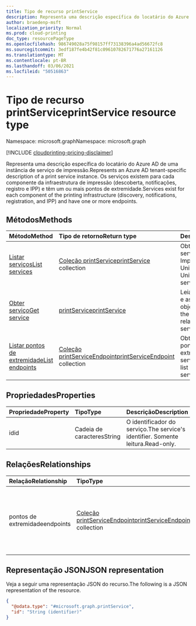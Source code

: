 ```yaml
---
title: Tipo de recurso printService
description: Representa uma descrição específica do locatário do Azure AD de uma instância de serviço de impressão. Os serviços existem para cada componente da infraestrutura de impressão (por exemplo, descoberta, notificações, registro e IPP) e têm um ou mais pontos de extremidade.
author: braedenp-msft
localization_priority: Normal
ms.prod: cloud-printing
doc_type: resourcePageType
ms.openlocfilehash: 986749028a75f98157ff73138396a4ad56672fc8
ms.sourcegitcommit: 3edf187fe4b42f81c09610782671776a27161126
ms.translationtype: MT
ms.contentlocale: pt-BR
ms.lasthandoff: 03/06/2021
ms.locfileid: "50516863"
---
```

# <a name="printservice-resource-type"></a><span data-ttu-id="03fba-104">Tipo de recurso printService</span><span class="sxs-lookup"><span data-stu-id="03fba-104">printService resource type</span></span>

<span data-ttu-id="03fba-105">Namespace: microsoft.graph</span><span class="sxs-lookup"><span data-stu-id="03fba-105">Namespace: microsoft.graph</span></span>

[!INCLUDE [cloudprinting-pricing-disclaimer](../../includes/cloudprinting-pricing-disclaimer.md)]

<span data-ttu-id="03fba-106">Representa uma descrição específica do locatário do Azure AD de uma instância de serviço de impressão.</span><span class="sxs-lookup"><span data-stu-id="03fba-106">Represents an Azure AD tenant-specific description of a print service instance.</span></span> <span data-ttu-id="03fba-107">Os serviços existem para cada componente da infraestrutura de impressão (descoberta, notificações, registro e IPP) e têm um ou mais pontos de extremidade.</span><span class="sxs-lookup"><span data-stu-id="03fba-107">Services exist for each component of the printing infrastructure (discovery, notifications, registration, and IPP) and have one or more endpoints.</span></span>

## <a name="methods"></a><span data-ttu-id="03fba-108">Métodos</span><span class="sxs-lookup"><span data-stu-id="03fba-108">Methods</span></span>
|<span data-ttu-id="03fba-109">Método</span><span class="sxs-lookup"><span data-stu-id="03fba-109">Method</span></span>|<span data-ttu-id="03fba-110">Tipo de retorno</span><span class="sxs-lookup"><span data-stu-id="03fba-110">Return type</span></span>|<span data-ttu-id="03fba-111">Descrição</span><span class="sxs-lookup"><span data-stu-id="03fba-111">Description</span></span>|
|:---|:---|:---|
| [<span data-ttu-id="03fba-112">Listar serviços</span><span class="sxs-lookup"><span data-stu-id="03fba-112">List services</span></span>](../api/print-list-services.md) | <span data-ttu-id="03fba-113">[Coleção printService](printservice.md)</span><span class="sxs-lookup"><span data-stu-id="03fba-113">[printService](printservice.md) collection</span></span> | <span data-ttu-id="03fba-114">Obter uma lista de serviços de Impressão Universal.</span><span class="sxs-lookup"><span data-stu-id="03fba-114">Get a list of Universal Print services.</span></span> |
| [<span data-ttu-id="03fba-115">Obter serviço</span><span class="sxs-lookup"><span data-stu-id="03fba-115">Get service</span></span>](../api/printservice-get.md) | [<span data-ttu-id="03fba-116">printService</span><span class="sxs-lookup"><span data-stu-id="03fba-116">printService</span></span>](printservice.md) | <span data-ttu-id="03fba-117">Leia as propriedades e as relações do objeto service.</span><span class="sxs-lookup"><span data-stu-id="03fba-117">Read the properties and relationships of service object.</span></span> |
| [<span data-ttu-id="03fba-118">Listar pontos de extremidade</span><span class="sxs-lookup"><span data-stu-id="03fba-118">List endpoints</span></span>](../api/printservice-list-endpoints.md) | <span data-ttu-id="03fba-119">[Coleção printServiceEndpoint](printserviceendpoint.md)</span><span class="sxs-lookup"><span data-stu-id="03fba-119">[printServiceEndpoint](printserviceendpoint.md) collection</span></span> | <span data-ttu-id="03fba-120">Obter uma lista de pontos de extremidade que um serviço fornece.</span><span class="sxs-lookup"><span data-stu-id="03fba-120">Get a list of endpoints that a service provides.</span></span> |

## <a name="properties"></a><span data-ttu-id="03fba-121">Propriedades</span><span class="sxs-lookup"><span data-stu-id="03fba-121">Properties</span></span>
|<span data-ttu-id="03fba-122">Propriedade</span><span class="sxs-lookup"><span data-stu-id="03fba-122">Property</span></span>|<span data-ttu-id="03fba-123">Tipo</span><span class="sxs-lookup"><span data-stu-id="03fba-123">Type</span></span>|<span data-ttu-id="03fba-124">Descrição</span><span class="sxs-lookup"><span data-stu-id="03fba-124">Description</span></span>|
|:---|:---|:---|
|<span data-ttu-id="03fba-125">id</span><span class="sxs-lookup"><span data-stu-id="03fba-125">id</span></span>|<span data-ttu-id="03fba-126">Cadeia de caracteres</span><span class="sxs-lookup"><span data-stu-id="03fba-126">String</span></span>|<span data-ttu-id="03fba-127">O identificador do serviço.</span><span class="sxs-lookup"><span data-stu-id="03fba-127">The service's identifier.</span></span> <span data-ttu-id="03fba-128">Somente leitura.</span><span class="sxs-lookup"><span data-stu-id="03fba-128">Read-only.</span></span>|

## <a name="relationships"></a><span data-ttu-id="03fba-129">Relações</span><span class="sxs-lookup"><span data-stu-id="03fba-129">Relationships</span></span>
|<span data-ttu-id="03fba-130">Relação</span><span class="sxs-lookup"><span data-stu-id="03fba-130">Relationship</span></span>|<span data-ttu-id="03fba-131">Tipo</span><span class="sxs-lookup"><span data-stu-id="03fba-131">Type</span></span>|<span data-ttu-id="03fba-132">Descrição</span><span class="sxs-lookup"><span data-stu-id="03fba-132">Description</span></span>|
|:---|:---|:---|
|<span data-ttu-id="03fba-133">pontos de extremidade</span><span class="sxs-lookup"><span data-stu-id="03fba-133">endpoints</span></span>|<span data-ttu-id="03fba-134">[Coleção printServiceEndpoint](printserviceendpoint.md)</span><span class="sxs-lookup"><span data-stu-id="03fba-134">[printServiceEndpoint](printserviceendpoint.md) collection</span></span>| <span data-ttu-id="03fba-135">Pontos de extremidade que podem ser usados para acessar o serviço.</span><span class="sxs-lookup"><span data-stu-id="03fba-135">Endpoints that can be used to access the service.</span></span> <span data-ttu-id="03fba-136">Somente leitura.</span><span class="sxs-lookup"><span data-stu-id="03fba-136">Read-only.</span></span> <span data-ttu-id="03fba-137">Anulável.</span><span class="sxs-lookup"><span data-stu-id="03fba-137">Nullable.</span></span>|

## <a name="json-representation"></a><span data-ttu-id="03fba-138">Representação JSON</span><span class="sxs-lookup"><span data-stu-id="03fba-138">JSON representation</span></span>
<span data-ttu-id="03fba-139">Veja a seguir uma representação JSON do recurso.</span><span class="sxs-lookup"><span data-stu-id="03fba-139">The following is a JSON representation of the resource.</span></span>
<!-- {
  "blockType": "resource",
  "keyProperty": "id",
  "@odata.type": "microsoft.graph.printService",
  "openType": false
}
-->
``` json
{
  "@odata.type": "#microsoft.graph.printService",
  "id": "String (identifier)"
}
```

